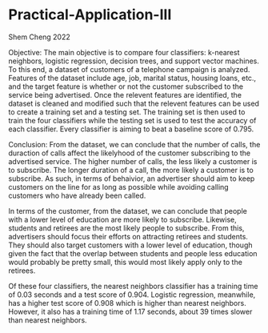 # Practical-Application-III
Shem Cheng
2022

Objective: The main objective is to compare four classifiers: k-nearest neighbors, logistic regression, decision trees, and support vector machines. To this end, a dataset of customers of a telephone campaign is analyzed. Features of the dataset include age, job, marital status, housing loans, etc., and the target feature is whether or not the customer subscribed to the service being advertised.
Once the relevent features are identified, the dataset is cleaned and modified such that the relevent features can be used to create a training set and a testing set. The training set is then used to train the four classifiers while the testing set is used to test the accuracy of each classifier. Every classifier is aiming to beat a baseline score of 0.795.

Conclusion: From the dataset, we can conclude that the number of calls, the duraction of calls affect the likelyhood of the customer subscribing to the advertised service. The higher number of calls, the less likely a customer is to subscribe. The longer duration of a call, the more likely a customer is to subscribe. As such, in terms of behaivior, an advertiser should aim to keep customers on the line for as long as possible while avoiding calling customers who have already been called.

In terms of the customer, from the dataset, we can conclude that people with a lower level of education are more likely to subscribe. Likewise, students and retirees are the most likely people to subscribe. From this, advertisers should focus their efforts on attracting retirees and students. They should also target customers with a lower level of education, though given the fact that the overlap between students and people less education would probably be pretty small, this would most likely apply only to the retirees.

Of these four classifiers, the nearest neighbors classifier has a training time of 0.03 seconds and a test score of 0.904. Logistic regression, meanwhile, has a higher test score of 0.908 which is higher than nearest neighbors. However, it also has a training time of 1.17 seconds, about 39 times slower than nearest neighbors.
